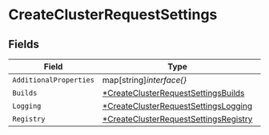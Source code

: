 # CreateClusterRequestSettings


## Fields

| Field                                                                                                | Type                                                                                                 | Required                                                                                             | Description                                                                                          |
| ---------------------------------------------------------------------------------------------------- | ---------------------------------------------------------------------------------------------------- | ---------------------------------------------------------------------------------------------------- | ---------------------------------------------------------------------------------------------------- |
| `AdditionalProperties`                                                                               | map[string]*interface{}*                                                                             | :heavy_minus_sign:                                                                                   | N/A                                                                                                  |
| `Builds`                                                                                             | [*CreateClusterRequestSettingsBuilds](../../models/shared/createclusterrequestsettingsbuilds.md)     | :heavy_minus_sign:                                                                                   | N/A                                                                                                  |
| `Logging`                                                                                            | [*CreateClusterRequestSettingsLogging](../../models/shared/createclusterrequestsettingslogging.md)   | :heavy_minus_sign:                                                                                   | N/A                                                                                                  |
| `Registry`                                                                                           | [*CreateClusterRequestSettingsRegistry](../../models/shared/createclusterrequestsettingsregistry.md) | :heavy_minus_sign:                                                                                   | N/A                                                                                                  |
